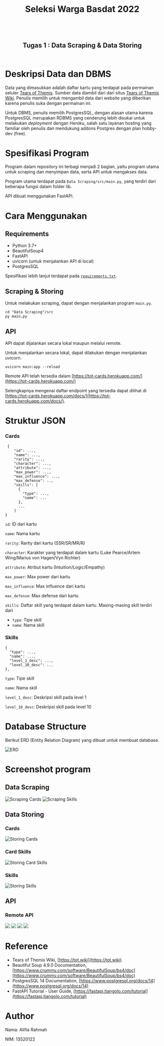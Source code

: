 <h1 align="center">
  <br>
  Seleksi Warga Basdat 2022
  <br>
  <br>
</h1>

<h2 align="center">
  <br>
  Tugas 1 : Data Scraping & Data Storing
  <br>
  <br>
</h2>

# Deskripsi Data dan DBMS
Data yang dimasukkan adalah daftar kartu yang terdapat pada permainan seluler [Tears of Themis](https://play.google.com/store/apps/details?id=com.miHoYo.tot.glb). Sumber data diambil dari dari situs [Tears of Themis Wiki](https://tot.wiki). Penulis memilih untuk mengambil data dari website yang diberikan karena penulis suka dengan permainan ini.

Untuk DBMS, penulis memilih PostgresSQL, dengan alasan utama karena PostgresSQL merupakan RDBMS yang cenderung lebih disukai untuk melakukan *deployment* dengan Heroku, salah satu layanan hosting yang familiar oleh penulis dan mendukung addons Postgres dengan plan hobby-dev (free).

# Spesifikasi Program

Program dalam repository ini terbagi menjadi 2 bagian, yaitu program utama untuk scraping dan menyimpan data, serta API untuk mengakses data.

Program utama terdapat pada `Data Scraping/src/main.py`, yang terdiri dari beberapa fungsi dalam folder lib.

API dibuat menggunakan FastAPI.

# Cara Menggunakan

## Requirements

- Python 3.7+
- BeautifulSoup4
- FastAPI
- uvicorn (untuk menjalankan API di local)
- PostgresSQL

Spesifikasi lebih lanjut terdapat pada [`requirements.txt`](/Data%20Scraping/src/api/requirements.txt).

## Scraping & Storing
Untuk melakukan scraping, dapat dengan menjalankan program `main.py`.
```
cd "Data Scraping"/src
py main.py
```

## API
API dapat dijalankan secara lokal maupun melalui remote.

Untuk menjalankan secara lokal, dapat dilakukan dengan menjalankan uvicorn.
```
uvicorn main:app --reload
```

Remote API telah tersedia dalam [https://tot-cards.herokuapp.com/](https://tot-cards.herokuapp.com/)

Selengkapnya mengenai daftar endpoint yang tersedia dapat dilihat di [https://tot-cards.herokuapp.com/docs/](https://tot-cards.herokuapp.com/docs/).

# Struktur JSON

### Cards

```
 {
    "id": ...,
    "name": ...,
    "rarity": ...,
    "character": ...,
    "attribute": ...,
    "max_power": ...,
    "max_influence": ...,
    "max_defense": ..,
    "skills": [
      {
        "type": ...,
        "name": ...
      },
      ...
    ]
}
```

`id`: ID dari kartu

`name`: Nama kartu

`rarity`: Rarity dari kartu (SSR/SR/MR/R)

`character`: Karakter yang terdapat dalam kartu 
(Luke Pearce/Artem Wing/Marius von Hagen/Vyn 
Richter)

`attribute`: Atribut kartu (Intuition/Logic/Empathy)

`max_power`: Max power dari kartu

`max_influence`: Max influence dari kartu

`max_defense`: Max defense dari kartu

`skills`: Daftar skill yang terdapat dalam kartu. Masing-masing skill terdiri dari
- `type`: Tipe skill
- `name`: Nama skill

### Skills
```
{
  "type": ...,
  "name": ...,
  "level_1_desc": ...,
  "level_10_desc": ...
},

```

`type`: Tipe skill

`name`: Nama skill

`level_1_desc`: Deskripsi skill pada level 1

`level_10_desc`: Deskripsi skill pada level 10

# Database Structure

Berikut ERD (Entity Relation Diagram) yang dibuat untuk membuat database.

![ERD](/Data%20Storing/design/ERD.png)

# Screenshot program

## Data Scraping

![Scraping Cards](/Data%20Scraping/screenshot/Scraping_1.png)
![Scraping Skills](/Data%20Scraping/screenshot/Scraping_2.png)

## Data Storing
### Cards
![Storing Cards](/Data%20Storing/screenshot/Storing_1.png)
### Card Skills
![Storing Card Skills](/Data%20Storing/screenshot/Storing_2.png)
### Skills
![Storing Skills](/Data%20Storing/screenshot/Storing_3.png)

## API
### Remote API
![](/Data%20Storing/screenshot/API_remote_1.png)
![](/Data%20Storing/screenshot/API_remote_2.png)
![](/Data%20Storing/screenshot/API_remote_3.png)
![](/Data%20Storing/screenshot/API_remote_4.png)

# Reference
- Tears of Themis Wiki, [https://tot.wiki](https://tot.wiki)
- Beautiful Soup 4.9.0 Documentation, [https://www.crummy.com/software/BeautifulSoup/bs4/doc](https://www.crummy.com/software/BeautifulSoup/bs4/doc)
- PostgresSQL 14 Documentation, [https://www.postgresql.org/docs/14](https://www.postgresql.org/docs/14)
- FastAPI Tutorial - User Guide, [https://fastapi.tiangolo.com/tutorial](https://fastapi.tiangolo.com/tutorial)

# Author

Nama: Alifia Rahmah

NIM: 13520122
